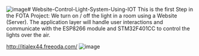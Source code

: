 ![image](https://github.com/AhmedTawfik98/Website-Control-Light-System-Using-IOT/assets/48189001/c7d2cbe8-84f8-47de-886e-b8665b53df57)# Website-Control-Light-System-Using-IOT
This is the first Step in the FOTA Project: We turn on / off the light in a room using a Website (Server). The application layer will handle user interactions and communicate with the ESP8266 module and STM32F401CC to control the lights over the air.

http://itialex44.freeoda.com/
![image](https://github.com/AhmedTawfik98/Website-Control-Light-System-Using-IOT/assets/48189001/3bbea94e-0225-4909-a3e1-9d4520b58932)
